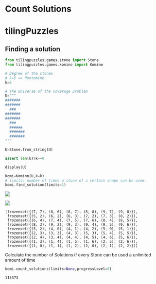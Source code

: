 # Count Solutions


# tilingPuzzles

## Finding a solution

``` python
from tilingpuzzles.games.stone import Stone
from tilingpuzzles.games.komino import Komino

# Degree of the stones
# k=5 => Pentomino
k=6

# The Universe of the Coverage problem
U="""
#######
#######
  ###
#######
#######
  ###
  ######
  #######
  #######
"""

U=Stone.from_string(U)

assert len(U)%k==0

display(U)

komi=Komino(U,k=k)
# limits: number of times a stone of a certain shape can be used.
komi.find_solution(limits=1)
```

![](README_files/figure-commonmark/cell-2-output-1.png)

![](README_files/figure-commonmark/cell-2-output-2.png)

    [frozenset({(7, 7), (8, 6), (8, 7), (8, 8), (9, 7), (9, 8)}),
     frozenset({(5, 2), (6, 2), (6, 3), (7, 2), (7, 3), (8, 2)}),
     frozenset({(6, 4), (7, 4), (7, 5), (7, 6), (8, 4), (8, 5)}),
     frozenset({(8, 3), (9, 2), (9, 3), (9, 4), (9, 5), (9, 6)}),
     frozenset({(3, 2), (4, 0), (4, 1), (4, 2), (5, 0), (5, 1)}),
     frozenset({(2, 3), (3, 3), (4, 3), (5, 3), (5, 4), (5, 5)}),
     frozenset({(2, 4), (3, 4), (4, 4), (4, 5), (4, 6), (5, 6)}),
     frozenset({(1, 3), (1, 4), (1, 5), (1, 6), (2, 5), (2, 6)}),
     frozenset({(1, 0), (1, 1), (1, 2), (2, 0), (2, 1), (2, 2)})]

Calculate the number of Solutions if every Stone can be used a unlimited
amount of time

``` python
komi.count_solutions(limits=None,progressLevel=0)
```

    115373
